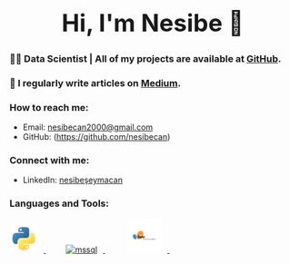 
<h1 align="center" style="font-size: 3em;">Hi, I'm Nesibe 👋</h1>

### 👨‍💻 Data Scientist | All of my projects are available at [GitHub](https://github.com/nesibecan).

### 📝 I regularly write articles on [Medium](https://medium.com/@nesibecan2000).

###  How to reach me:
- Email: nesibecan2000@gmail.com
- GitHub: (https://github.com/nesibecan)

### Connect with me:
- LinkedIn: [nesibeşeymacan](www.linkedin.com/in/nesibeşeymacan)

### Languages and Tools:
<p align="left">
  <a href="https://www.python.org" target="_blank" rel="noreferrer"> 
    <img src="https://raw.githubusercontent.com/devicons/devicon/master/icons/python/python-original.svg" alt="python" width="50" height="50" style="padding-right: 10px;"/>  
  </a>
  &nbsp;&nbsp;&nbsp&nbsp;&nbsp;&nbsp&nbsp;&nbsp;
  <a href="https://www.microsoft.com/en-us/sql-server" target="_blank" rel="noreferrer"> 
    <img src="https://www.svgrepo.com/show/303229/microsoft-sql-server-logo.svg" alt="mssql" width="50" height="50" style="padding-right: 10px;"/>   
  </a>
  &nbsp;&nbsp;&nbsp&nbsp;&nbsp;&nbsp&nbsp;&nbsp;&nbsp;
  <a href="https://scikit-learn.org/" target="_blank" rel="noreferrer"> 
    <img src="https://raw.githubusercontent.com/scikit-learn/scikit-learn/main/doc/logos/scikit-learn-logo.svg" alt="scikit_learn" width="60" height="60" style="padding-right: 10px;"/>  
  </a>
  &nbsp;&nbsp;&nbsp&nbsp;&nbsp;&nbsp;
  
</p>

<!---
nesibecan/nesibecan is a ✨ special ✨ repository because its `README.md` (this file) appears on your GitHub profile.
You can click the Preview link to take a look at your changes.
--->

